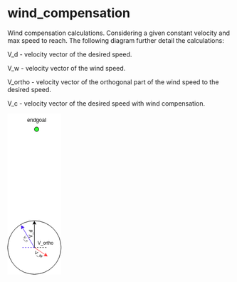# wind_compensation

Wind compensation calculations. Considering a given constant velocity and max speed to reach. The following diagram further detail the calculations: 

V_d - velocity vector of the desired speed. 

V_w - velocity vector of the wind speed. 

V_ortho - velocity vector of the orthogonal part of the wind speed to the desired speed. 

V_c - velocity vector of the desired speed with wind compensation.

![math explanation](./docs/math_explanation.png)
